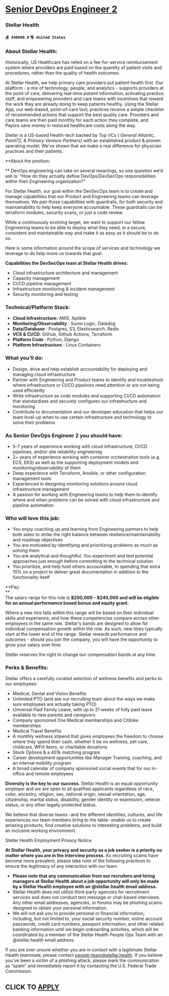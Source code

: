 # [Senior DevOps Engineer 2](https://www.remotewlb.com/apply/senior-devops-engineer-2-77153)  
### Stellar Health  
#### `💰 440000.0` `🌎 United States`  

### About Stellar Health:

Historically, US Healthcare has relied on a fee-for-service reimbursement system where providers are paid based on the quantity of patient visits and procedures, rather than the quality of health outcomes.

At Stellar Health, we help primary care providers put patient health first. Our platform - a mix of technology, people, and analytics - supports providers at the point of care, delivering real-time patient information, activating practice staff, and empowering providers and care teams with incentives that reward the work they are already doing to keep patients healthy. Using the Stellar App, our web-based, point-of-care tool; practices receive a simple checklist of recommended actions that support the best quality care. Providers and care teams are then paid monthly for each action they complete, and Payors save money in reduced healthcare costs along the way.

Stellar is a US-based Health-tech backed by Top VCs ( _General Atlantic, Point72, & Primary Venture Partners)_​​ with an established product & proven operating model. We’ve shown that we make a real difference for physician practices and their patients.

 **About the position:  
  
** DevOps engineering can take on several meanings, so one question we’d ask is: “How do they actually define DevOps/DevSecOps responsibilities within their Engineering organization?”  
  
For Stellar Health, our goal within the DevSecOps team is to create and manage capabilities that our Product and Engineering teams can leverage themselves. We pair those capabilities with guardrails, for both security and maintainability to help keep everyone accountable. These guardrails can be terraform modules, security scans, or just a code review.  
  
While a continuously evolving target, we want to support our fellow Engineering teams to be able to deploy what they need, in a secure, consistent and maintainable way and make it as easy as it should be to do so.

Here is some information around the scope of services and technology we leverage to do help move us towards that goal:

 **Capabilities the DevSecOps team at Stellar Health drives:**

  * Cloud infrastructure architecture and management
  * Capacity management
  * CI/CD pipeline management
  * Infrastructure monitoring & incident management
  * Security monitoring and testing

### Technical/Platform Stack:

  *  **Cloud Infrastructure:** AWS, Aptible
  *  **Monitoring/Observability** : Sumo Logic, Datadog
  *  **Data/Database** : Postgres, S3, Elasticsearch, Redis
  *  **VCS & CI/CD**: Github, Github Actions, Terraform
  *  **Platform Code** : Python, Django
  *  **Platform Infrastructure** : Linux Containers

### What you’ll do:

  * Design, drive and help establish accountability for deploying and managing cloud infrastructure
  * Partner with Engineering and Product teams to identify and troubleshoot where infrastructure or CI/CD pipelines need attention or are not being used efficiently
  * Write infrastructure as code modules and supporting CI/CD automation that standardizes and securely configures our infrastructure and monitoring
  * Contribute to documentation and our developer education that helps our team level-up when to use certain infrastructure and technology to solve their problems

### As Senior DevOps Engineer 2 you should have:

  * 5-7 years of experience working with cloud infrastructure, CI/CD pipelines, and/or site reliability engineering
  * 2+ years of experience working with container orchestration tools (e.g. ECS, EKS) as well as the supporting deployment models and monitoring/observability of them
  * Deep experience with Terraform, Ansible, or other configuration management tools
  * Experienced in designing monitoring solutions around cloud infrastructure management
  * A passion for working with Engineering teams to help them to identify where and when problems can be solved with cloud infrastructure and pipeline automation

### Who will love this job:

  * You enjoy coaching up and learning from Engineering partners to help both sides to strike the right balance between resilience/maintainability and roadmap objectives
  * You are motivated by identifying and prioritizing problems as much as solving them
  * You are analytical and thoughtful. You experiment and test potential approaches just enough before committing to the technical solution
  * You prioritize, and help hold others accountable, to spending that extra 10% on a project to deliver great documentation in addition to the functionality itself

 **Pay:  
**  
The salary range for this role is **$200,000 - $240,000 and will be eligible for an annual performance based bonus and equity grant.**  
  
Where a new hire falls within this range will be based on their individual skills and experience, and how these competencies compare across other employees in the same role. Stellar's bands are designed to allow for individual compensation growth within the role. As such, new hires typically start at the lower end of the range. Stellar rewards performance and outcomes - should you join the company, you will have the opportunity to grow your salary over time.  
  
Stellar reserves the right to change our compensation bands at any time.

### Perks & Benefits:

Stellar offers a carefully curated selection of wellness benefits and perks to our employees:

  * Medical, Dental and Vision Benefits
  * Unlimited PTO (and ask our recruiting team about the ways we make sure employees are actually taking PTO)
  * Universal Paid Family Leave, with up to 21 weeks of fully paid leave available to new parents and caregivers
  * Company sponsored One Medical memberships and Citibike memberships
  * Medical Travel Benefits 
  * A monthly wellness stipend that gives employees the freedom to choose where they spend their cash, whether it be on wellness, pet care, childcare, WFH items, or charitable donations
  * Stock Options & a 401k matching program
  * Career development opportunities like Manager Training, coaching, and an internal mobility program
  * A broad calendar of company sponsored social events that for our in-office and remote employees

 **Diversity is the key to our success**. Stellar Health is an equal opportunity employer and we are open to all qualified applicants regardless of race, color, ancestry, religion, sex, national origin, sexual orientation, age, citizenship, marital status, disability, gender identity or expression, veteran status, or any other legally protected status.

We believe that diverse teams -and the different identities, cultures, and life experiences our team members bring to the table- enable us to create amazing products, find creative solutions to interesting problems, and build an inclusive working environment.

Stellar Health Employment Privacy Notice

 **At Stellar Health, your privacy and security as a job seeker is a priority no matter where you are in the interview process**. As recruiting scams have become more prevalent, please take note of the following practices to ensure the legitimacy of any interaction with our team.

  * **Please note that any communication from our recruiters and hiring managers at Stellar Health about a job opportunity will only be made by a Stellar Health employee with an** **@stellar.health** **email address.**
  * Stellar Health does not utilize third-party agencies for recruitment services and does not conduct text message or chat-based interviews. Any other email addresses, agencies, or forums may be phishing scams designed to obtain your personal information. 
  * We will not ask you to provide personal or financial information, including, but not limited to, your social security number, online account passwords, credit card numbers, passport information, and other related banking information until we begin onboarding activities, which will be coordinated by a member of the Stellar Health People Ops Team with an @stellar.health email address. 

If you are ever unsure whether you are in contact with a legitimate Stellar Health teammate, please contact people-team@stellar.health. If you believe you've been a victim of a phishing attack, please mark the communication as “spam” and immediately report it by contacting the U.S. Federal Trade Commission.

  
## CLICK TO [APPLY](https://www.remotewlb.com/apply/senior-devops-engineer-2-77153)

